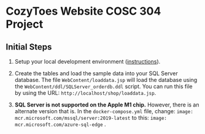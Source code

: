 # CozyToes Website COSC 304 Project

## Initial Steps

1. Setup your local development environment ([instructions](setup/)). 

2. Create the tables and load the sample data into your SQL Server database.  The file `WebContent/loaddata.jsp` will load the database using the `WebContent/ddl/SQLServer_orderdb.ddl` script. You can run this file by using the URL: `http://localhost/shop/loaddata.jsp`.

3. **SQL Server is not supported on the Apple M1 chip.** However, there is an alternate version that is. In the `docker-compose.yml` file, change:
`image: mcr.microsoft.com/mssql/server:2019-latest` to this: `image: mcr.microsoft.com/azure-sql-edge` .
